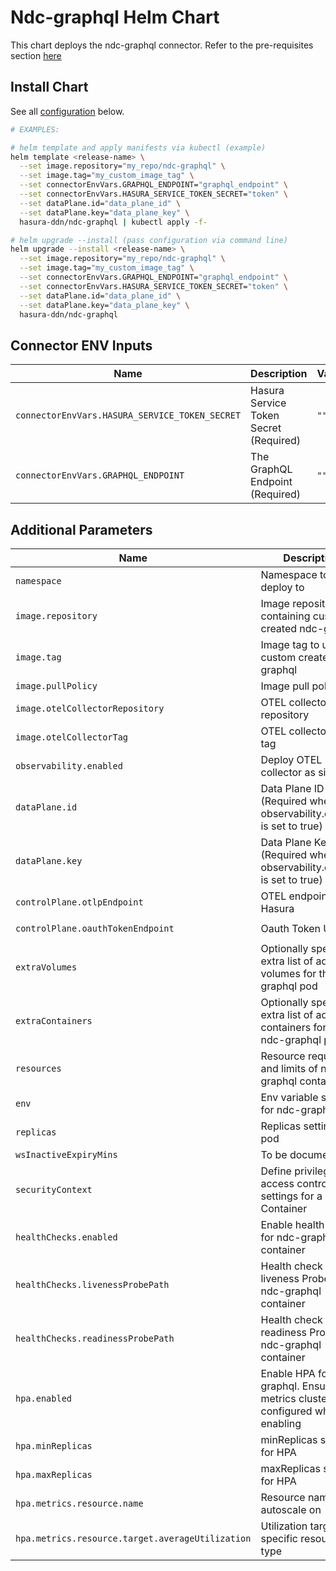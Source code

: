 # Ndc-graphql Helm Chart

This chart deploys the ndc-graphql connector. Refer to the pre-requisites section [here](../../README.md#get-started)

## Install Chart

See all [configuration](#parameters) below.

```bash
# EXAMPLES:

# helm template and apply manifests via kubectl (example)
helm template <release-name> \
  --set image.repository="my_repo/ndc-graphql" \
  --set image.tag="my_custom_image_tag" \
  --set connectorEnvVars.GRAPHQL_ENDPOINT="graphql_endpoint" \
  --set connectorEnvVars.HASURA_SERVICE_TOKEN_SECRET="token" \
  --set dataPlane.id="data_plane_id" \
  --set dataPlane.key="data_plane_key" \
  hasura-ddn/ndc-graphql | kubectl apply -f-

# helm upgrade --install (pass configuration via command line)
helm upgrade --install <release-name> \
  --set image.repository="my_repo/ndc-graphql" \
  --set image.tag="my_custom_image_tag" \
  --set connectorEnvVars.GRAPHQL_ENDPOINT="graphql_endpoint" \
  --set connectorEnvVars.HASURA_SERVICE_TOKEN_SECRET="token" \
  --set dataPlane.id="data_plane_id" \
  --set dataPlane.key="data_plane_key" \
  hasura-ddn/ndc-graphql
```

## Connector ENV Inputs

| Name                                              | Description                                                                                                | Value                           |
| ------------------------------------------------- | ---------------------------------------------------------------------------------------------------------- | ------------------------------- |
| `connectorEnvVars.HASURA_SERVICE_TOKEN_SECRET`    | Hasura Service Token Secret (Required)                                                                     | `""`                            |
| `connectorEnvVars.GRAPHQL_ENDPOINT`               | The GraphQL Endpoint (Required)                                                                            | `""`                            |

## Additional Parameters

| Name                                              | Description                                                                                                | Value                           |
| ------------------------------------------------- | ---------------------------------------------------------------------------------------------------------- | ------------------------------- |
| `namespace`                                       | Namespace to deploy to                                                                                     | `"default"`                     |
| `image.repository`                                | Image repository containing custom created ndc-graphql                                                    | `""`                            |
| `image.tag`                                       | Image tag to use for custom created ndc-graphql                                                           | `""`                            |
| `image.pullPolicy`                                | Image pull policy                                                                                          | `Always`                        |
| `image.otelCollectorRepository`                   | OTEL collector image repository                                                                            | `otel/opentelemetry-collector`  |
| `image.otelCollectorTag`                          | OTEL collector image tag                                                                                   | `0.104.0`                       |
| `observability.enabled`                           | Deploy OTEL collector as sidecar                                                                           | `true`                          |
| `dataPlane.id`                                    | Data Plane ID (Required when observability.enabled is set to true)                                         | `""`                         |
| `dataPlane.key`                                   | Data Plane Key (Required when observability.enabled is set to true)                                        | `""`                         |
| `controlPlane.otlpEndpoint`                       | OTEL endpoint under Hasura                                                                                 | `"https://gateway.otlp.hasura.io:443"`                         |
| `controlPlane.oauthTokenEndpoint`                 | Oauth Token URL                                                                                            | `"https://ddn-oauth.pro.hasura.io/oauth2/token"`                         |
| `extraVolumes`                                    | Optionally specify extra list of additional volumes for the ndc-graphql pod                               | `[]`                            |
| `extraContainers`                                 | Optionally specify extra list of additional containers for the ndc-graphql pod                            | `[]`                               |                               |
| `resources`                                       | Resource requests and limits of ndc-graphql container                                                     | `{}`                            |
| `env`                                             | Env variable section for ndc-graphql                                                                      | `[]`                            |
| `replicas`                                        | Replicas setting for pod                                                                                   | `1`                             |
| `wsInactiveExpiryMins`                            | To be documented                                                                                           | `1`                             |
| `securityContext`                                 | Define privilege and access control settings for a Pod or Container                                        | `{}`                            |
| `healthChecks.enabled`                            | Enable health check for ndc-graphql container                                                             | `false`                         |
| `healthChecks.livenessProbePath`                  | Health check liveness Probe path ndc-graphql container                                                    | `"/healthz"`                    |
| `healthChecks.readinessProbePath`                 | Health check readiness Probe path ndc-graphql container                                                   | `"/healthz"`                    |
| `hpa.enabled`                                     | Enable HPA for ndc-graphql.  Ensure metrics cluster is configured when enabling                           | `false`                         |
| `hpa.minReplicas`                                 | minReplicas setting for HPA                                                                                | `2`                             |
| `hpa.maxReplicas`                                 | maxReplicas setting for HPA                                                                                | `4`                             |
| `hpa.metrics.resource.name`                       | Resource name to autoscale on                                                                              | ``                              |
| `hpa.metrics.resource.target.averageUtilization`  | Utilization target on specific resource type                                                               | ``                              |
